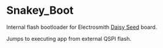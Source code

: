 # Snakey_Boot
 
Internal flash bootloader for Electrosmith [Daisy Seed](https://electro-smith.com/products/daisy-seed) board.

Jumps to executing app from external QSPI flash. 
